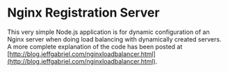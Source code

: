 # Nginx Registration Server
This very simple Node.js application is for dynamic configuration of an Nginx server when doing load balancing with dynamically created servers. A more complete explanation of the code has been posted at [http://blog.jeffgabriel.com/nginxloadbalancer.html](http://blog.jeffgabriel.com/nginxloadbalancer.html).
